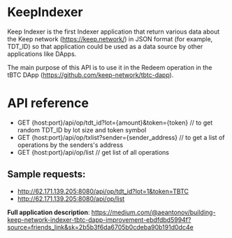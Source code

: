 # KeepIndexer
Keep Indexer is the first Indexer application that return various data about the Keep network (https://keep.network/) in JSON format (for example, TDT_ID) so that application could be used as a data source by other applications like DApps.

The main purpose of this API is to use it in the Redeem operation in the tBTC DApp (https://github.com/keep-network/tbtc-dapp).

# API reference
 - GET {host:port}/api/op/tdt_id?lot={amount}&token={token} // to get random TDT_ID by lot size and token symbol
 - GET {host:port}/api/op/txlist?sender={sender_address} // to get a list of operations by the senders's address
 - GET {host:port}/api/op/list // get list of all operations

## Sample requests:
 - http://62.171.139.205:8080/api/op/tdt_id?lot=1&token=TBTC
 - http://62.171.139.205:8080/api/op/list


**Full application description**: https://medium.com/@aeantonov/building-keep-network-indexer-tbtc-dapp-improvement-ebdfdbd5994f?source=friends_link&sk=2b5b3f6da6705b0cdeba90b191d0dc4e

